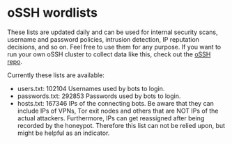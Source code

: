 # oSSH wordlists
These lists are updated daily and can be used for internal security scans, username and password policies, intrusion detection, IP reputation decisions, and so on. Feel free to use them for any purpose. If you want to run your own oSSH cluster to collect data like this, check out the [oSSH repo](https://github.com/toxyl/ossh).  

Currently these lists are available:  
- users.txt: 102104                                                                                                                                                                                                                                                                                                                                                                                                                                                                                                                                            Usernames used by bots to login. 
- passwords.txt: 292853                                                                                                                                                                                                                                                                                                                                                                                                                                                                                                                                            Passwords used by bots to login. 
- hosts.txt: 167346                                                                                                                                                                                                                                                                                                                                                                                                                                                                                                                                            IPs of the connecting bots. Be aware that they can include IPs of VPNs, Tor exit nodes and others that are NOT IPs of the actual attackers. Furthermore, IPs can get reassigned after being recorded by the honeypot. Therefore this list can not be relied upon, but might be helpful as an indicator.
